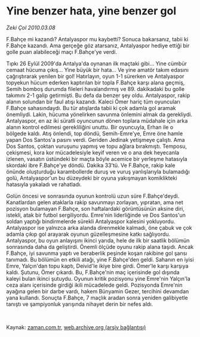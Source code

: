 # Yine benzer hata, yine benzer gol

*Zeki Çol 2010.03.08*

<tr><td class="metin" colspan="2" style="padding-top: 20px; padding-left: 5px; ">F.Bahçe mi kazandı? Antalyaspor mu kaybetti? Sonuca bakarsanız, tabii ki F.Bahçe kazandı. Ama gerçeğe göz atarsanız, Antalyaspor hediye ettiği bir golle puan alabileceği maçı F.Bahçe'ye verdi.</td></tr><tr><td class="metin" colspan="2" style="padding-top: 20px; padding-left: 5px; "><p>Tıpkı 26 Eylül 2009'da Antalya'da oynanan ilk maçtaki gibi... Yine cümbür cemaat hücuma çıkış... Yine büyük bir hata... Ve yine amatör takım edasını çağrıştırarak yenilen bir gol! Hatırlayın, oyun 1-1 sürerken ve Antalyaspor topyekun hücum ederken kaptırılan bir topla F.Bahçe karşı alana geçmiş, Semih bomboş durumda fileleri havalandırmış ve 89. dakikadaki bu golle takımını 2-1 galip getirmişti. Bu defa da benzer şey oldu. Antalyaspor, rakip alanın solundan bir faul atışı kazandı. Kaleci Ömer hariç tüm oyuncuları F.Bahçe sahasındaydı. Bu tür atışlarda tabii ki çok adamla gol aramak önemliydi. Lakin, hücuma yönelirken savunma önlemini almak da gerekliydi. Antalyaspor, en az iki süratli oyuncunun dönen toplara müdahale için arka alanın kontrol edilmesi gerekliliğini unuttu. Bir oyuncuyla, Erhan ile o bölgede kaldı. Atış önlendi, top döndü, Semih-Emre'ye, Emre öne hamle yapan Dos Santos'a pasını verdi. Geriden Jedinak yetişmeye çalıştı. Ama Dos Santos, çoktan vuruşunu yapmış ve topu ağlara bırakmıştı. Temposu, çekişmesi, kora kor mücadelesiyle keyif veren ve o ana dek heyecanla izlenen, vasatın üstündeki bir maçta böyle acemice bir yerleşme hatasıyla skordaki ibre F.Bahçe'ye döndü. Dakika 33'tü. Ve F.Bahçe, rakip kale önünde oluşturduğu karambollerde duruş ve vuruş yanlışlarıyla bulamadığı golü, Antalyaspor'un bu düzeydeki bir oyuna yakışmayan komiklikteki hatasıyla yakaladı ve rahatladı. 
<p>Golün öncesi ve sonrasında oyunun kontrolü uzun süre F.Bahçe'deydi. Kanatlardan gelen ataklarla rakip savunmayı zorlayan, yıpratan, ama net pozisyon bulamayan F.Bahçe, son haftalardaki görüntüsünün aksine diri, istekli, atak bir futbol sergiliyordu. Emre'nin liderliğinde ve Dos Santos'un soldan yaptığı bindirmelerde sürekli Antalyaspor kalesini yokluyordu. Antalyaspor ise yalnızca arka alanda direnmekle kalmadı, öne çabuk ve çok adamla çıkıp gol arayarak oyunun güzelleşmesine katkı sağlıyordu. Antalyaspor, bu oyun anlayışını ikinci yarıda, hele de ilk bir saatlik bölümün sonrasında daha da geliştirdi. Önemli ölçüde oyunu rakip alana taşıdı. Ancak F.Bahçe, iyi savunma yaptı ve beraberlik peşinde koşan rakibine gol şansı tanımadı. Bu bölümün en etkili atağı, yine F.Bahçe'den geldi. Sahanın en iyisi Emre, Yalçın'dan topu kaptı, Deivid'le ikiye bire girdi. Ömer'le karşı karşıya kaldı. Şutunu, Ömer çıkardı. Bu, F.Bahçe'nin maç içerisinde gol dışında kaleyi bulan ikinci şutuydu. Oyunun kritik pozisyonu yine Emre'nin Yalçın'la ceza alanı içerisinde girdiği ikili mücadelede geldi. Pozisyonda Emre'nin ayağına gelen bir darbe vardı, hakem Bünyamin Gezer, tercihini devamdan yana kullandı. Sonuçta F.Bahçe, 7 maçlık aradan sonra yeniden galibiyetle tanıştı ve şampiyonluk yarışında nihayet derin bir nefes aldı.
<p>
<p><br/></p></p></p></p></td></tr>

Kaynak: [zaman.com.tr](http://zaman.com.tr/yazar.do?yazino=959121), [web.archive.org (arşiv bağlantısı)](http://web.archive.org/web/20100310112807/http://www.zaman.com.tr:80/yazar.do?yazino=959121)
